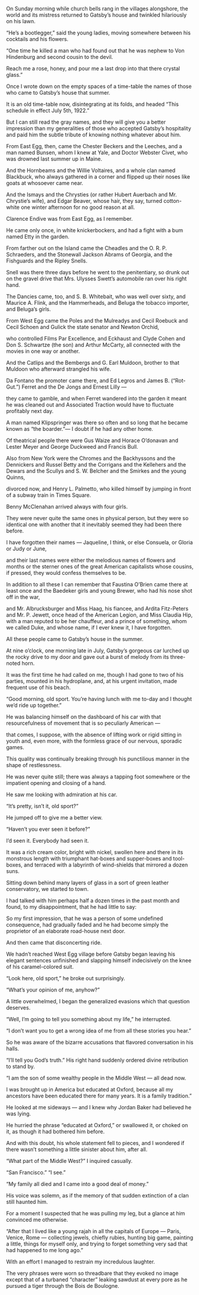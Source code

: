 
On Sunday morning while church bells rang in the villages alongshore, the world and its mistress returned to Gatsby’s house and twinkled hilariously on his lawn.

“He’s a bootlegger,” said the young ladies, moving somewhere between his cocktails and his flowers.

“One time he killed a man who had found out that he was nephew to Von Hindenburg and second cousin to the devil.

Reach me a rose, honey, and pour me a last drop into that there crystal glass.”

Once I wrote down on the empty spaces of a time-table the names of those who came to Gatsby’s house that summer.

It is an old time-table now, disintegrating at its folds, and headed “This schedule in effect July 5th, 1922.”

But I can still read the gray names, and they will give you a better impression than my generalities of those who accepted Gatsby’s hospitality and paid him the subtle tribute of knowing nothing whatever about him.

From East Egg, then, came the Chester Beckers and the Leeches, and a man named Bunsen, whom I knew at Yale, and Doctor Webster Civet, who was drowned last summer up in Maine.

And the Hornbeams and the Willie Voltaires, and a whole clan named Blackbuck, who always gathered in a corner and flipped up their noses like goats at whosoever came near.

And the Ismays and the Chrysties (or rather Hubert Auerbach and Mr. Chrystie’s wife), and Edgar Beaver, whose hair, they say, turned cotton-white one winter afternoon for no good reason at all.

Clarence Endive was from East Egg, as I remember.

He came only once, in white knickerbockers, and had a fight with a bum named Etty in the garden.

From farther out on the Island came the Cheadles and the O. R. P. Schraeders, and the Stonewall Jackson Abrams of Georgia, and the Fishguards and the Ripley Snells.

Snell was there three days before he went to the penitentiary, so drunk out on the gravel drive that Mrs. Ulysses Swett’s automobile ran over his right hand.

The Dancies came, too, and S. B. Whitebait, who was well over sixty, and Maurice A. Flink, and the Hammerheads, and Beluga the tobacco importer, and Beluga’s girls.

From West Egg came the Poles and the Mulreadys and Cecil Roebuck and Cecil Schoen and Gulick the state senator and Newton Orchid,

who controlled Films Par Excellence, and Eckhaust and Clyde Cohen and Don S. Schwartze (the son) and Arthur McCarty, all connected with the movies in one way or another.

And the Catlips and the Bembergs and G. Earl Muldoon, brother to that Muldoon who afterward strangled his wife.

Da Fontano the promoter came there, and Ed Legros and James B. (“Rot-Gut.”) Ferret and the De Jongs and Ernest Lilly —

they came to gamble, and when Ferret wandered into the garden it meant he was cleaned out and Associated Traction would have to fluctuate profitably next day.

A man named Klipspringer was there so often and so long that he became known as “the boarder.”— I doubt if he had any other home.

Of theatrical people there were Gus Waize and Horace O’donavan and Lester Meyer and George Duckweed and Francis Bull.

Also from New York were the Chromes and the Backhyssons and the Dennickers and Russel Betty and the Corrigans and the Kellehers and the Dewars and the Scullys and S. W. Belcher and the Smirkes and the young Quinns,

divorced now, and Henry L. Palmetto, who killed himself by jumping in front of a subway train in Times Square.

Benny McClenahan arrived always with four girls.

They were never quite the same ones in physical person, but they were so identical one with another that it inevitably seemed they had been there before.

I have forgotten their names — Jaqueline, I think, or else Consuela, or Gloria or Judy or June,

and their last names were either the melodious names of flowers and months or the sterner ones of the great American capitalists whose cousins, if pressed, they would confess themselves to be.

In addition to all these I can remember that Faustina O’Brien came there at least once and the Baedeker girls and young Brewer, who had his nose shot off in the war,

and Mr. Albrucksburger and Miss Haag, his fiancee, and Ardita Fitz-Peters and Mr. P. Jewett, once head of the American Legion, and Miss Claudia Hip, with a man reputed to be her chauffeur, and a prince of something, whom we called Duke, and whose name, if I ever knew it, I have forgotten.

All these people came to Gatsby’s house in the summer.

At nine o’clock, one morning late in July, Gatsby’s gorgeous car lurched up the rocky drive to my door and gave out a burst of melody from its three-noted horn.

It was the first time he had called on me, though I had gone to two of his parties, mounted in his hydroplane, and, at his urgent invitation, made frequent use of his beach.

“Good morning, old sport. You’re having lunch with me to-day and I thought we’d ride up together.”

He was balancing himself on the dashboard of his car with that resourcefulness of movement that is so peculiarly American —

that comes, I suppose, with the absence of lifting work or rigid sitting in youth and, even more, with the formless grace of our nervous, sporadic games.

This quality was continually breaking through his punctilious manner in the shape of restlessness.

He was never quite still; there was always a tapping foot somewhere or the impatient opening and closing of a hand.

He saw me looking with admiration at his car.

“It’s pretty, isn’t it, old sport?”

He jumped off to give me a better view.

“Haven’t you ever seen it before?”

I’d seen it. Everybody had seen it.

It was a rich cream color, bright with nickel, swollen here and there in its monstrous length with triumphant hat-boxes and supper-boxes and tool-boxes, and terraced with a labyrinth of wind-shields that mirrored a dozen suns.

Sitting down behind many layers of glass in a sort of green leather conservatory, we started to town.

I had talked with him perhaps half a dozen times in the past month and found, to my disappointment, that he had little to say:

So my first impression, that he was a person of some undefined consequence, had gradually faded and he had become simply the proprietor of an elaborate road-house next door.

And then came that disconcerting ride.

We hadn’t reached West Egg village before Gatsby began leaving his elegant sentences unfinished and slapping himself indecisively on the knee of his caramel-colored suit.

“Look here, old sport,” he broke out surprisingly.

“What’s your opinion of me, anyhow?”

A little overwhelmed, I began the generalized evasions which that question deserves.

“Well, I’m going to tell you something about my life,” he interrupted.

“I don’t want you to get a wrong idea of me from all these stories you hear.”

So he was aware of the bizarre accusations that flavored conversation in his halls.

“I’ll tell you God’s truth.” His right hand suddenly ordered divine retribution to stand by.

“I am the son of some wealthy people in the Middle West — all dead now.

I was brought up in America but educated at Oxford, because all my ancestors have been educated there for many years. It is a family tradition.”

He looked at me sideways — and I knew why Jordan Baker had believed he was lying.

He hurried the phrase “educated at Oxford,” or swallowed it, or choked on it, as though it had bothered him before.

And with this doubt, his whole statement fell to pieces, and I wondered if there wasn’t something a little sinister about him, after all.

“What part of the Middle West?” I inquired casually.

“San Francisco.” “I see.”

“My family all died and I came into a good deal of money.”

His voice was solemn, as if the memory of that sudden extinction of a clan still haunted him.

For a moment I suspected that he was pulling my leg, but a glance at him convinced me otherwise.

“After that I lived like a young rajah in all the capitals of Europe — Paris, Venice, Rome — collecting jewels, chiefly rubies, hunting big game, painting a little, things for myself only, and trying to forget something very sad that had happened to me long ago.”

With an effort I managed to restrain my incredulous laughter.

The very phrases were worn so threadbare that they evoked no image except that of a turbaned “character” leaking sawdust at every pore as he pursued a tiger through the Bois de Boulogne.
